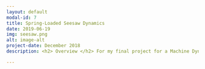 ```yaml
---
layout: default
modal-id: 7
title: Spring-Loaded Seesaw Dynamics
date: 2019-06-19
img: seesaw.png
alt: image-alt
project-date: December 2018
description: <h2> Overview </h2> For my final project for a Machine Dynamics course I took, I mathematically modeled and simulated the basic dynamincs the plastic impacts involved in the system. The system was setup such that a mass will fall on one end of the seesaw and this plastic impact will prescribe the resulting trajectory of the mass on the other end of the seesaw. This simulation was done in Mathematica using Euler-Lagrange principles. <br><br><h2>Simulation Video</h2><div align="center"> <iframe width="630" height="385" src="https://www.youtube-nocookie.com/embed/QAdnnNdbUMs" frameborder="0" allow="accelerometer; autoplay; encrypted-media; gyroscope; picture-in-picture" allowfullscreen></iframe> </div> <br><br> <h2>Code</h2>The Wolfram Mathematica code used to develop this simuation can be found <a href=img/Spring_Loaded_Seesaw_Code.pdf>here</a> <br><br><h2>Code Explained</h2> The first part of the code defines a few useful functions that are used later in the program.<br><br>The next part of the code sets up all of the transformation matrices - with reference to a ground frame - of all of the necessary points used to model the dynamics.<br><br> The next section defines a few parameters that can be adjusted such as the mass of the seesaw and the 'weights', the spring coefficients, the gravitational acceleration, etc.<br><br> The code then uses these parameters and transformation matrices to setup the Lagrangian equation used to describe the system dynamics. i.e. the difference in kinetic and potential energies of the system.<br><br> The pre-impact conditions and constraints are set up such that the system follows its expected pre-impact behaviour. Next the impacts are evaluated. This section defines the impact update laws and evaluates the plastic collisions that occur bewtween the masses and the seesaw while maintaining constraints such as the springs still being attached to the seesaw and ground.<br><br> The evaluation of these laws and constraints then give the post-impact intial conditions and behaviour which is then simulated.<br><br> The last section of the code is used to plot the results of this simulation and then animate those results. This animation is shown above.

---
```

